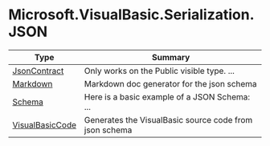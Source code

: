 ﻿
# Microsoft.VisualBasic.Serialization.JSON

|Type|Summary|
|----|-------|
|<a href="#" onClick="load('/docs/Microsoft.VisualBasic.Serialization.JSON/JsonContract.md')">JsonContract</a>|Only works on the Public visible type. ...|
|<a href="#" onClick="load('/docs/Microsoft.VisualBasic.Serialization.JSON/Markdown.md')">Markdown</a>|Markdown doc generator for the json schema|
|<a href="#" onClick="load('/docs/Microsoft.VisualBasic.Serialization.JSON/Schema.md')">Schema</a>|Here is a basic example of a JSON Schema: ...|
|<a href="#" onClick="load('/docs/Microsoft.VisualBasic.Serialization.JSON/VisualBasicCode.md')">VisualBasicCode</a>|Generates the VisualBasic source code from json schema|

